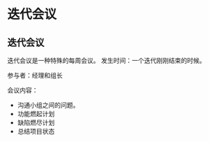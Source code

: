 # 迭代会议

## 迭代会议

迭代会议是一种特殊的每周会议。
发生时间：一个迭代刚刚结束的时候。

参与者：经理和组长

会议内容：

- 沟通小组之间的问题。
- 功能燃起计划
- 缺陷燃尽计划
- 总结项目状态
